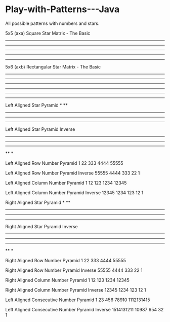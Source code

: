 # Play-with-Patterns---Java
All possible patterns with numbers and stars.

5x5 (axa) Square Star Matrix  - The Basic
*****
*****
*****
*****
*****

5x6 (axb) Rectangular Star Matrix  - The Basic
*****
*****
*****
*****
*****
*****

Left Aligned Star Pyramid
*
**
***
****
*****

Left Aligned Star Pyramid Inverse
*****
****
***
**
*

Left Aligned Row Number Pyramid
1
22
333
4444
55555

Left Aligned Row Number Pyramid Inverse
55555
4444
333
22
1

Left Aligned Column Number Pyramid
1
12
123
1234
12345

Left Aligned Column Number Pyramid Inverse
12345
1234
123
12
1

Right Aligned Star Pyramid
    *
   **
  ***
 ****
*****

Right Aligned Star Pyramid Inverse
*****
 ****
  ***
   **
    *
    
Right Aligned Row Number Pyramid
    1
   22
  333
 4444
55555

Right Aligned Row Number Pyramid Inverse
55555
 4444
  333
   22
    1

Right Aligned Column Number Pyramid
    1
   12
  123
 1234
12345

Right Aligned Column Number Pyramid Inverse
12345
 1234
  123
   12
    1
    
Left Aligned Consecutive Number Pyramid
1
23
456
78910
1112131415

Left Aligned Consecutive Number Pyramid Inverse
1514131211
10987
654
32
1

